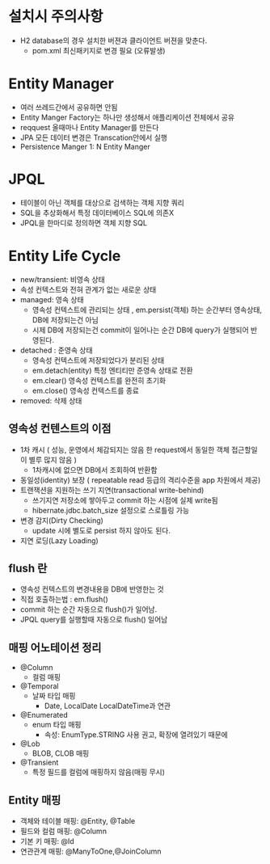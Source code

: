  
# 설치시 주의사항
  * H2 database의 경우 설치한 버젼과 클라이언트 버젼을 맞춘다.
    * pom.xml 최신패키지로 변경 필요 (오류발생) 

# Entity Manager
  * 여러 쓰레드간에서 공유하면 안됨
  * Entity Manger Factory는 하나만 생성해서 애플리케이션 전체에서 공유
  * reqquest 올때마나 Entity Manager를 만든다 
  * JPA 모든 데이터 변경은 Transcation안에서 실행
  * Persistence Manger 1: N Entity Manger  

# JPQL
  * 테이블이 아닌 객체를 대상으로 검색하는 객체 지향 쿼리
  * SQL을 추상화해서 특정 데이터베이스 SQL에 의존X
  * JPQL을 한마디로 정의하면 객체 지향 SQL

# Entity Life Cycle 
  * new/transient: 비영속 상태 
  * 속성 컨텍스트와 전혀 관계가 없는 새로운 상태
  * managed: 영속 상태   
    * 영속성 컨텍스트에 관리되는 상태 , em.persist(객체) 하는 순간부터 영속상태, DB에 저장되는건 아님
    * 시제 DB에 저장되는건  commit이 일어나는 순간 DB에 query가 실행되어 반영된다.
  * detached : 준영속 상태
    * 영속성 컨텍스트에 저장되었다가 분리된 상태
    * em.detach(entity) 특정 엔티티만 준영속 상태로 전환
    * em.clear()   영속성 컨텍스트를 완전히 초기화
    * em.close()  영속성 컨텍스트를 종료
  * removed: 삭제 상태 


## 영속성 컨텐스트의 이점 
  * 1차 캐시 ( 성능, 운영에서 체감되지는 않음 한 request에서 동일한 객체 접근할일이 별루 많지 않음  )
    * 1차캐시에 없으면 DB에서 조회하여 반환함 
  * 동일성(identity) 보장  ( repeatable read 등급의 격리수준을 app 차원에서 제공)
  * 트랜잭션을 지원하는 쓰기 지연(transactional write-behind)
    * 쓰기지연 저장소에 쌓아두고 commit 하는 시점에 실제 write됨
    * hibernate.jdbc.batch_size 설정으로 스로틀링 가능
  * 변경 감지(Dirty Checking)
    * update 시에 별도로 persist 하지 않아도 된다.
  * 지연 로딩(Lazy Loading)

## flush 란
  * 영속성 컨텍스트의 변경내용을 DB에 반영한는 것
  * 직접 호출하는법 : em.flush()
  * commit 하는 순간 자동으로 flush()가 일어남.
  * JPQL query를 실행할때 자동으로 flush() 일어남 

## 매핑 어노테이션 정리 
  * @Column
    * 컬럼 매핑 
  * @Temporal
    * 날짜 타입 매핑
      * Date, LocalDate LocalDateTime과 연관 
  * @Enumerated
    * enum 타입 매핑
      * 속성:  EnumType.STRING 사용 권고, 확장에 열려있기 때문에 
  * @Lob
    * BLOB, CLOB 매핑
  * @Transient
    * 특정 필드를 컬럼에 매핑하지 않음(매핑 무시)

## Entity 매핑 
  * 객체와 테이블 매핑: @Entity, @Table
  * 필드와 컬럼 매핑: @Column
  * 기본 키 매핑: @Id
  * 연관관계 매핑: @ManyToOne,@JoinColumn
 

